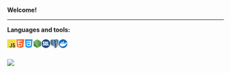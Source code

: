 **Welcome!**

* * *

**Languages and tools:**

<img align="left" height="20" src="https://raw.githubusercontent.com/viniciusamirat/viniciusamirat/main/images/javascript.png">
<img align="left" height="20" src="https://raw.githubusercontent.com/viniciusamirat/viniciusamirat/main/images/html.png">
<img align="left" height="20" src="https://raw.githubusercontent.com/viniciusamirat/viniciusamirat/main/images/css.png">
<img align="left" height="20" src="https://raw.githubusercontent.com/viniciusamirat/viniciusamirat/main/images/nodejs.png">
<img align="left" height="20" src="https://raw.githubusercontent.com/viniciusamirat/viniciusamirat/main/images/sql.png">
<img align="left" height="20" src="https://raw.githubusercontent.com/viniciusamirat/viniciusamirat/main/images/postgre.png">
<img align="left" height="20" src="https://raw.githubusercontent.com/viniciusamirat/viniciusamirat/main/images/docker.png">
<br> 

  ##
 
<div> 
  <a href="https://www.linkedin.com/in/vinicius-amirat/" target="_blank"><img src="https://img.shields.io/badge/-LinkedIn-%230077B5?style=for-the-badge&logo=linkedin&logoColor=white" target="_blank"></a>  
</div>
